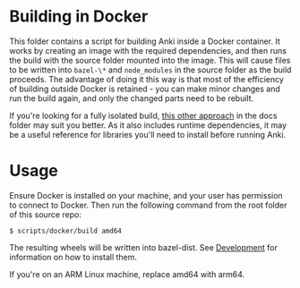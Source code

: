 # Building in Docker

This folder contains a script for building Anki inside a Docker container.
It works by creating an image with the required dependencies, and then runs the
build with the source folder mounted into the image. This will cause files to be
written into `bazel-\*` and `node_modules` in the source folder as the build proceeds.
The advantage of doing it this way is that most of the efficiency of building
outside Docker is retained - you can make minor changes and run the build again,
and only the changed parts need to be rebuilt.

If you're looking for a fully isolated build, [this other
approach](../../docs/docker/README.md) in the docs folder may suit you better. As
it also includes runtime dependencies, it may be a useful reference for libraries
you'll need to install before running Anki.

# Usage

Ensure Docker is installed on your machine, and your user has permission to connect
to Docker. Then run the following command from the root folder of this source repo:

```
$ scripts/docker/build amd64
```

The resulting wheels will be written into bazel-dist. See
[Development](../docs/development.md) for information on how to install them.

If you're on an ARM Linux machine, replace amd64 with arm64.
